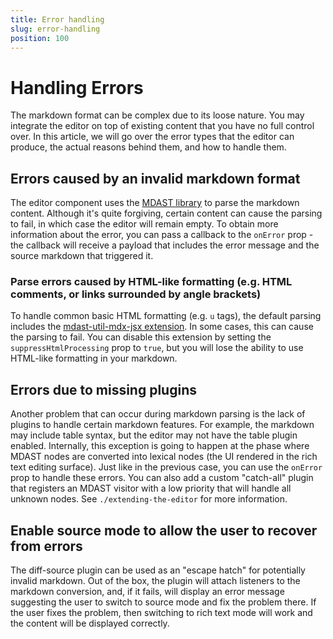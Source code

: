 ```yaml
---
title: Error handling
slug: error-handling
position: 100
---
```


# Handling Errors

The markdown format can be complex due to its loose nature. You may integrate the editor on top of existing content that you have no full control over. In this article, we will go over the error types that the editor can produce, the actual reasons behind them, and how to handle them.

## Errors caused by an invalid markdown format

The editor component uses the [MDAST library](https://github.com/syntax-tree/mdast-util-from-markdown) to parse the markdown content. Although it's quite forgiving, certain content can cause the parsing to fail, in which case the editor will remain empty. To obtain more information about the error, you can pass a callback to the `onError` prop - the callback will receive a payload that includes the error message and the source markdown that triggered it.

### Parse errors caused by HTML-like formatting (e.g. HTML comments, or links surrounded by angle brackets)

To handle common basic HTML formatting (e.g. `u` tags), the default parsing includes the [mdast-util-mdx-jsx extension](https://github.com/syntax-tree/mdast-util-mdx-jsx). In some cases, this can cause the parsing to fail. You can disable this extension by setting the `suppressHtmlProcessing` prop to `true`, but you will lose the ability to use HTML-like formatting in your markdown.

## Errors due to missing plugins

Another problem that can occur during markdown parsing is the lack of plugins to handle certain markdown features. For example, the markdown may include table syntax, but the editor may not have the table plugin enabled. Internally, this exception is going to happen at the phase where MDAST nodes are converted into lexical nodes (the UI rendered in the rich text editing surface). Just like in the previous case, you can use the `onError` prop to handle these errors. You can also add a custom "catch-all" plugin that registers an MDAST visitor with a low priority that will handle all unknown nodes. See `./extending-the-editor` for more information.

## Enable source mode to allow the user to recover from errors

The diff-source plugin can be used as an "escape hatch" for potentially invalid markdown. Out of the box, the plugin will attach listeners to the markdown conversion, and, if it fails, will display an error message suggesting the user to switch to source mode and fix the problem there. If the user fixes the problem, then switching to rich text mode will work and the content will be displayed correctly.
